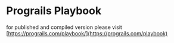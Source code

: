 # Prograils Playbook

for published and compiled version please visit
[https://prograils.com/playbook/](https://prograils.com/playbook)


